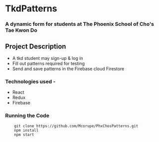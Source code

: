 # TkdPatterns
### A dynamic form for students at The Phoenix School of Cho's Tae Kwon Do

## Project Description
* A tkd student may sign-up & log in
* Fill out patterns required for testing
* Send and save patterns in the Firebase cloud Firestore

### Technologies used - 
* React
* Redux
* Firebase

### Running the Code
``` 
    git clone https://github.com/Mcorupe/PhxChosPatterns.git
    npm install
    npm start
``` 

